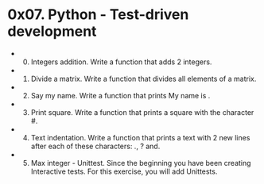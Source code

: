 # 0x07. Python - Test-driven development

* 0. Integers addition.
Write a function that adds 2 integers.

* 1. Divide a matrix.
Write a function that divides all elements of a matrix.

* 2. Say my name.
Write a function that prints My name is <first name> <last name>.

* 3. Print square.
Write a function that prints a square with the character #.

* 4. Text indentation.
Write a function that prints a text with 2 new lines after each of these characters: ., ? and.

* 5. Max integer - Unittest.
Since the beginning you have been creating Interactive tests. For this exercise, you will add Unittests.

